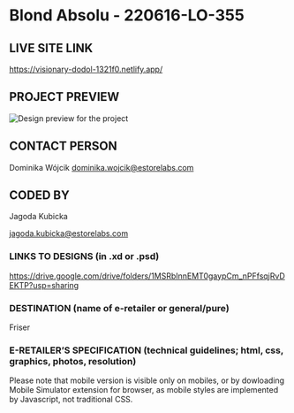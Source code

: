 # Blond Absolu - 220616-LO-355

## LIVE SITE LINK 

https://visionary-dodol-1321f0.netlify.app/
## PROJECT PREVIEW
![Design preview for the project](https://github.com/eStoreLabs/220616-LO-355-Kerastase-Blond-Absolu-Olejek-Cicaextreme-Friser/blob/main/screenshot.png)

## CONTACT PERSON
Dominika Wójcik
dominika.wojcik@estorelabs.com

## CODED BY 

Jagoda Kubicka

jagoda.kubicka@estorelabs.com

### LINKS TO DESIGNS (in .xd or .psd)
https://drive.google.com/drive/folders/1MSRbInnEMT0gaypCm_nPFfsqjRvDEKTP?usp=sharing


### DESTINATION (name of e-retailer or general/pure)
Friser

### E-RETAILER’S SPECIFICATION (technical guidelines; html, css, graphics, photos, resolution)

Please note that mobile version is visible only on mobiles, or by dowloading Mobile Simulator extension for browser, as mobile
styles are implemented by Javascript, not traditional CSS.

